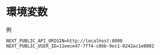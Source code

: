 # 環境変数

例

```
NEXT_PUBLIC_API_ORIGIN=http://localhost:8080
NEXT_PUBLIC_USER_ID=11eece47-7ff4-c86b-9ec1-0242ac1e0002
```
